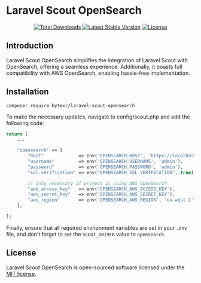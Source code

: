 # Laravel Scout OpenSearch

<p align="center">
<a href="https://packagist.org/packages/bytexr/laravel-scout-opensearch"><img src="https://img.shields.io/packagist/dt/bytexr/laravel-scout-opensearch" alt="Total Downloads"></a>
<a href="https://packagist.org/packages/bytexr/laravel-scout-opensearch"><img src="https://img.shields.io/packagist/v/bytexr/laravel-scout-opensearch" alt="Latest Stable Version"></a>
<a href="https://packagist.org/packages/bytexr/laravel-scout-opensearch"><img src="https://img.shields.io/packagist/l/bytexr/laravel-scout-opensearch" alt="License"></a>
</p>

## Introduction

Laravel Scout OpenSearch simplifies the integration of Laravel Scout with OpenSearch, offering a seamless experience. Additionally, it boasts full compatibility with AWS OpenSearch, enabling hassle-free implementation.

## Installation

```shell
composer require bytexr/laravel-scout-opensearch
```

To make the necessary updates, navigate to config/scout.php and add the following code:

```php
return [
    ...

    'opensearch' => [
        "host"             => env('OPENSEARCH_HOST', 'https://localhost:9200'),
        "username"         => env('OPENSEARCH_USERNAME', 'admin'),
        "password"         => env('OPENSEARCH_PASSWORD', 'admin'),
        "ssl_verification" => env("OPENSEARCH_SSL_VERIFICATION", true),

        // Only necessary if project is using AWS OpenSearch
        "aws_access_key"   => env('OPENSEARCH_AWS_ACCESS_KEY'),
        "aws_secret_key"   => env('OPENSEARCH_AWS_SECRET_KEY'),
        "aws_region"       => env('OPENSEARCH_AWS_REGION', 'eu-west-1'),
    ],

];

```

Finally, ensure that all required environment variables are set in your `.env` file, and don't forget to set the `SCOUT_DRIVER` value to `opensearch`.

## License

Laravel Scout OpenSearch is open-sourced software licensed under the [MIT license](LICENSE).
